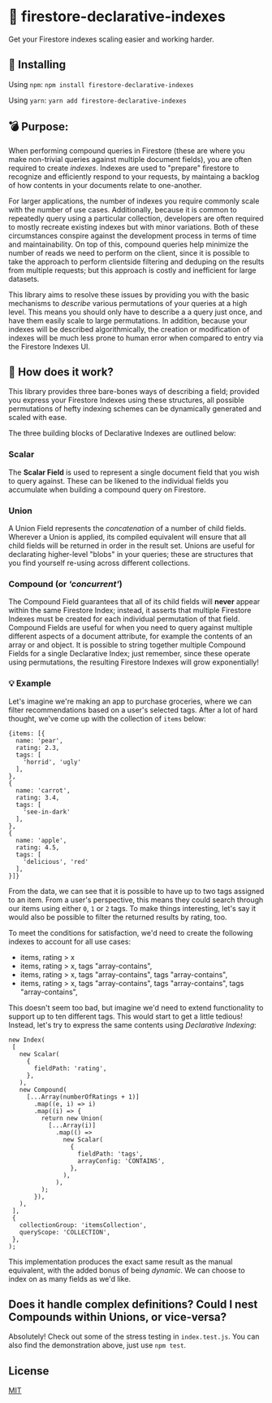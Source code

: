 # 🔖 firestore-declarative-indexes
Get your Firestore indexes scaling easier and working harder.

## 🚀 Installing

Using `npm`:
`npm install firestore-declarative-indexes`

Using `yarn`:
`yarn add firestore-declarative-indexes`

## 💣 Purpose:
When performing compound queries in Firestore (these are where you make non-trivial queries against multiple document fields), you are often required to create _indexes_. Indexes are used to "prepare" firestore to recognize and efficiently respond to your requests, by maintaing a backlog of how contents in your documents relate to one-another.

For larger applications, the number of indexes you require commonly scale with the number of use cases. Additionally, because it is common to repeatedly query using a particular collection, developers are often required to mostly recreate existing indexes but with minor variations. Both of these circumstances conspire against the development process in terms of time and maintainability. On top of this, compound queries help minimize the number of reads we need to perform on the client, since it is possible to take the approach to perform clientside filtering and deduping on the results from multiple requests; but this approach is costly and inefficient for large datasets.

This library aims to resolve these issues by providing you with the basic mechanisms to _describe_ various permutations of your queries at a high level. This means you should only have to describe a a query just once, and have them easily scale to large permutations. In addition, because your indexes will be described algorithmically, the creation or modification of indexes will be much less prone to human error when compared to entry via the Firestore Indexes UI.


## 🔧 How does it work?
This library provides three bare-bones ways of describing a field; provided you express your Firestore Indexes using these structures, all possible permutations of hefty indexing schemes can be dynamically generated and scaled with ease.

The three building blocks of Declarative Indexes are outlined below:

### Scalar
The **Scalar Field** is used to represent a single document field that you wish to query against. These can be likened to the individual fields you accumulate when building a compound query on Firestore.

### Union
A Union Field represents the _concatenation_ of a number of child fields. Wherever a Union is applied, its compiled equivalent will ensure that all child fields will be returned in order in the result set. Unions are useful for declarating higher-level "blobs" in your queries; these are structures that you find yourself re-using across different collections.

### Compound (or _'concurrent'_)
The Compound Field guarantees that all of its child fields will **never** appear within the same Firestore Index; instead, it asserts that multiple Firestore Indexes must be created for each individual permutation of that field. Compound Fields are useful for when you need to query against multiple different aspects of a document attribute, for example the contents of an array or and object. It is possible to string together multiple Compound Fields for a single Declarative Index; just remember, since these operate using permutations, the resulting Firestore Indexes will grow exponentially!

### 💡 Example

Let's imagine we're making an app to purchase groceries, where we can filter recommendations based on a user's selected tags. After a lot of hard thought, we've come up with the collection of `items` below:

```
{items: [{
  name: 'pear',
  rating: 2.3,
  tags: [
    'horrid', 'ugly'
  ],
},
{
  name: 'carrot',
  rating: 3.4,
  tags: [
    'see-in-dark'
  ],
},
{
  name: 'apple',
  rating: 4.5,
  tags: [
    'delicious', 'red'
  ],
}]}
```

From the data, we can see that it is possible to have up to two tags assigned to an item. From a user's perspective, this means they could search through our items using either `0`, `1` or `2` tags. To make things interesting, let's say it would also be possible to filter the returned results by rating, too.

To meet the conditions for satisfaction, we'd need to create the following indexes to account for all use cases:
  - items, rating > x
  - items, rating > x, tags "array-contains",
  - items, rating > x, tags "array-contains", tags "array-contains",
  - items, rating > x, tags "array-contains", tags "array-contains", tags "array-contains",

This doesn't seem too bad, but imagine we'd need to extend functionality to support up to ten different tags. This would start to get a little tedious! Instead, let's try to express the same contents using _Declarative Indexing_:

```
new Index(
 [
   new Scalar(
     {
       fieldPath: 'rating',
     },
   ),
   new Compound(
     [...Array(numberOfRatings + 1)]
       .map((e, i) => i)
       .map((i) => {
         return new Union(
           [...Array(i)]
             .map(() => 
               new Scalar(
                 {
                   fieldPath: 'tags',
                   arrayConfig: 'CONTAINS',
                 },
               ),
             ),
         );
       }),
   ),
 ],
 {
   collectionGroup: 'itemsCollection',
   queryScope: 'COLLECTION',
 },
);
```

This implementation produces the exact same result as the manual equivalent, with the added bonus of being _dynamic_. We can choose to index on as many fields as we'd like.

## Does it handle complex definitions? Could I nest Compounds within Unions, or vice-versa?
Absolutely! Check out some of the stress testing in `index.test.js`. You can also find the demonstration above, just use `npm test`.

## License
[MIT](https://opensource.org/licenses/MIT)
